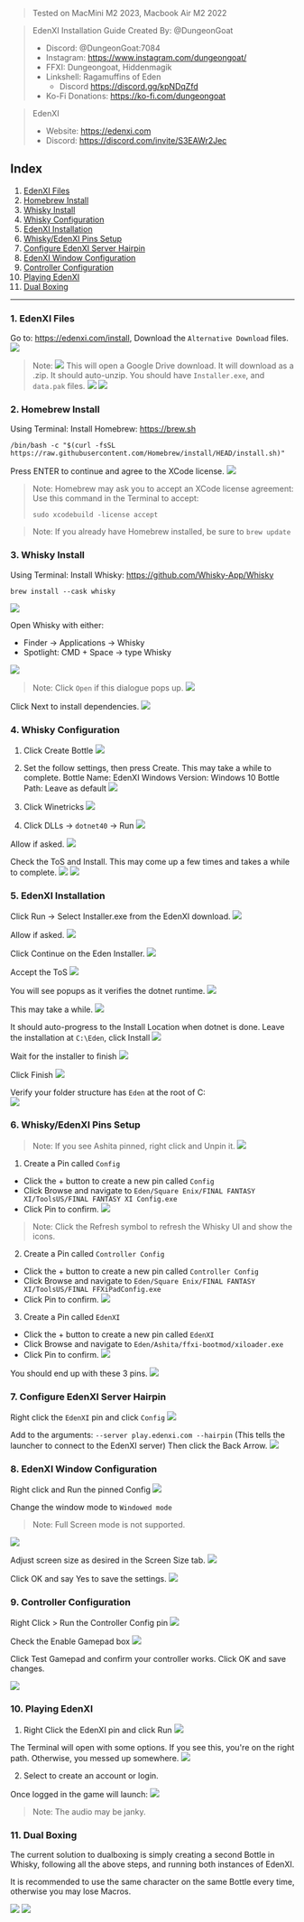 > Tested on MacMini M2 2023, Macbook Air M2 2022
 
> EdenXI Installation Guide Created By: @DungeonGoat
> - Discord: @DungeonGoat:7084
> - Instagram: https://www.instagram.com/dungeongoat/
> - FFXI: Dungeongoat, Hiddenmagik
> - Linkshell: Ragamuffins of Eden
> 	- Discord https://discord.gg/kpNDqZfd
> - Ko-Fi Donations: https://ko-fi.com/dungeongoat

> EdenXI 
> - Website: https://edenxi.com
> - Discord: https://discord.com/invite/S3EAWr2Jec

## Index
1. [EdenXI Files](#1-edenxi-files)
2. [Homebrew Install](#2-homebrew-install)
3. [Whisky Install](#3-whisky-install)
4. [Whisky Configuration](#4-whisky-configuration)
5. [EdenXI Installation](#5-edenxi-installation)
6. [Whisky/EdenXI Pins Setup](#6-whiskyedenxi-pins-setup)
7. [Configure EdenXI Server Hairpin](#7-configure-edenxi-server-hairpin)
8. [EdenXI Window Configuration](#8-edenxi-window-configuration)
9. [Controller Configuration](#9-controller-configuration)
10. [Playing EdenXI](#10-playing-edenxi)
11. [Dual Boxing](#11-dual-boxing)

---

### 1. EdenXI Files
Go to: https://edenxi.com/install, Download the `Alternative Download` files.
![](_attachments/Pastedimage20240528112218.png)

>Note:
![](_attachments/Pastedimage20240530080436.png)
>This will open a Google Drive download.
>It will download as a .zip. It should auto-unzip.
>You should have `Installer.exe`, and `data.pak` files.
>![](_attachments/Pastedimage20240530081813.png)
![](_attachments/Pastedimage20240530081915.png)
### 2. Homebrew Install
Using Terminal: Install Homebrew:  https://brew.sh
``` Terminal
/bin/bash -c "$(curl -fsSL https://raw.githubusercontent.com/Homebrew/install/HEAD/install.sh)"
```

Press ENTER to continue and agree to the XCode license.
![](_attachments/Pastedimage20240530084216.png)

>Note:
>Homebrew may ask you to accept an XCode license agreement:
>Use this command in the Terminal to accept: 
>``` Terminal
>sudo xcodebuild -license accept
>```

>Note:
>If you already have Homebrew installed, be sure to `brew update`

### 3. Whisky Install
Using Terminal: Install Whisky: https://github.com/Whisky-App/Whisky
``` Terminal
brew install --cask whisky
```

![](_attachments/Pastedimage20240530084717.png)

Open Whisky with either:
- Finder -> Applications -> Whisky
- Spotlight: CMD + Space -> type Whisky

![](_attachments/Pastedimage20240530084811.png)

> Note:
> Click `Open` if this dialogue pops up.
![](_attachments/Pastedimage20240530084936.png)

Click Next to install dependencies.
![](_attachments/Pastedimage20240530085310.png)

### 4. Whisky Configuration
1. Click Create Bottle
![](_attachments/Pastedimage20240530085604.png)

2. Set the follow settings, then press Create. This may take a while to complete.
Bottle Name: EdenXI
Windows Version: Windows 10
Bottle Path: Leave as default
![](_attachments/Pastedimage20240530085637.png)

3. Click Winetricks
![](_attachments/Pastedimage20240530085827.png)

4. Click DLLs -> `dotnet40` -> Run
![](_attachments/Pastedimage20240530090032.png)

Allow if asked.
![](_attachments/Pastedimage20240530090102.png)

Check the ToS and Install. This may come up a few times and takes a while to complete.
![](_attachments/Pastedimage20240530090149.png)
![](_attachments/Pastedimage20240530090409.png)

### 5. EdenXI Installation
Click Run -> Select Installer.exe from the EdenXI download.
![](_attachments/Screenshot2024-05-30at100328AM.png)

Allow if asked.
![](_attachments/Pastedimage20240530100827.png)

Click Continue on the Eden Installer.
![](_attachments/Pastedimage20240530100857.png)

Accept the ToS
![](_attachments/Pastedimage20240530100923.png)

You will see popups as it verifies the dotnet runtime.
![](_attachments/Pastedimage20240530100937.png)

This may take a while.
![](_attachments/Pastedimage20240530101208.png)

It should auto-progress to the Install Location when dotnet is done.
Leave the installation at `C:\Eden`, click Install
![](_attachments/Pastedimage20240530112048.png)

Wait for the installer to finish
![](_attachments/Pastedimage20240530101512.png)

Click Finish
![](_attachments/Pastedimage20240530102205.png)

Verify your folder structure has `Eden` at the root of C:\
![](_attachments/Pastedimage20240530113152.png)

### 6. Whisky/EdenXI Pins Setup
> Note: If you see Ashita pinned, right click and Unpin it.
> ![](_attachments/Pastedimage20240530102249.png)

1. Create a Pin called `Config`
- Click the + button to create a new pin called `Config`
- Click Browse and navigate to `Eden/Square Enix/FINAL FANTASY XI/ToolsUS/FINAL FANTASY XI Config.exe`
- Click Pin to confirm.
![](Screenshot2024-05-30at102416AM.png)

> Note:
> Click the Refresh symbol to refresh the Whisky UI and show the icons. 

2. Create a Pin called `Controller Config`
- Click the + button to create a new pin called `Controller Config`
- Click Browse and navigate to `Eden/Square Enix/FINAL FANTASY XI/ToolsUS/FINAL FFXiPadConfig.exe`
- Click Pin to confirm.
![](_attachments/Pastedimage20240530102809.png)

3. Create a Pin called `EdenXI`
- Click the + button to create a new pin called `EdenXI`
- Click Browse and navigate to `Eden/Ashita/ffxi-bootmod/xiloader.exe`
- Click Pin to confirm.
![](_attachments/Pastedimage20240530103015.png)

You should end up with these 3 pins.
![](_attachments/Pastedimage20240530103305.png)

### 7. Configure EdenXI Server Hairpin

Right click the `EdenXI` pin and click `Config` 
![](_attachments/Pastedimage20240530103358.png)

Add to the arguments: `--server play.edenxi.com --hairpin`
(This tells the launcher to connect to the EdenXI server)
Then click the Back Arrow.
![](_attachments/Pastedimage20240530103437.png)

### 8. EdenXI Window Configuration

Right click and Run the pinned Config
![](_attachments/Pastedimage20240530103625.png)

Change the window mode to `Windowed mode`
> Note: Full Screen mode is not supported.

![](_attachments/Pastedimage20240530103653.png)

Adjust screen size as desired in the Screen Size tab.
![](_attachments/Pastedimage20240530112623.png)

Click OK and say Yes to save the settings.
![](_attachments/Pastedimage20240530103752.png)

### 9. Controller Configuration
Right Click > Run the Controller Config pin
![](_attachments/Pastedimage20240530115955.png)

Check the Enable Gamepad box
![](_attachments/Pastedimage20240530120101.png)

Click Test Gamepad and confirm your controller works.
Click OK and save changes.

![](_attachments/Pastedimage20240530120207.png)
### 10. Playing EdenXI
1. Right Click the EdenXI pin and click Run
![](_attachments/Pastedimage20240530103855.png)

The Terminal will open with some options.
If you see this, you're on the right path. Otherwise, you messed up somewhere.
![](_attachments/Pastedimage20240530103932.png)

2. Select to create an account or login.

Once logged in the game will launch:
![](_attachments/Pastedimage20240530112729.png)

> Note: The audio may be janky.

### 11. Dual Boxing
The current solution to dualboxing is simply creating a second Bottle in Whisky, following all the above steps, and running both instances of EdenXI.

It is recommended to use the same character on the same Bottle every time, otherwise you may lose Macros.

![](_attachments/Dualboxing-02.png)
![](_attachments/Dualboxing-01.png)
